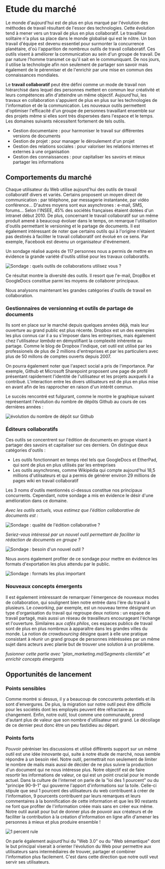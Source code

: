 # Etude du marché 

Le monde d'aujourd'hui est de plus en plus marqué par l'évolution des méthodes de travail résultant de l'essor des technologies. Cette évolution tend à mener vers un travail de plus en plus collaboratif. Le travailleur solitaire n'a plus sa place dans le monde globalisé qui est le nôtre. Un bon travail d'équipe est devenu essentiel pour surmonter la concurrence planétaire, d'où l'apparition de nombreux outils de travail collaboratif. Ces outils visent à améliorer la communication au sein d'un groupe de travail. De par nature l'homme transmet ce qu'il sait en le communiquant. De nos jours, il utilise la technologie afin non seulement de partager son savoir mais également de le pérenniser et de l'enrichir par une mise en commun des connaissances mondiales. 

Le **travail collaboratif** peut être défini comme un mode de travail non hiérarchisé dans lequel des personnes mettent en commun leur créativité et leurs compétences afin d'atteindre un même objectif. Aujourd'hui, les travaux en collaboration s'appuient de plus en plus sur les technologies de l'information et de la communication. Les nouveaux outils permettent d'optimiser l'efficacité d'un groupe de personnes travaillant ensemble sur des projets même si elles sont très dispersées dans l'espace et le temps. Les domaines suivants nécessitent fortement de tels outils.

 * Gestion documentaire : pour harmoniser le travail sur différentes versions de documents
 * Gestion de projet : pour manager le déroulement d'un projet	
 * Gestion des relations sociales : pour valoriser les relations internes et externes à une organisation
 * Gestion des connaissances : pour capitaliser les savoirs et mieux partager les informations

## Comportements du marché

Chaque utilisateur du Web utilise aujourd'hui des outils de travail collaboratif divers et variés. Certains proposent un moyen direct de communication : par téléphone, par messagerie instantanée, par vidéo conférence... D'autres moyens sont eux asynchrones : e-mail, SMS, forums... Selon l'INSEE, 45% des sociétés françaises étaient dotées d'un intranet début 2010. De plus, concernant le travail collaboratif sur un même produit amené à beaucoup évoluer dans le temps, on remarque l'utilisation d'outils permettant le versioning et le partage de documents. Il est également intéressant de noter que certains outils qui à l'origine n'étaient pas destinés à faciliter le travail collaboratif ont évolué en ce sens. Par exemple, Facebook est devenu un organisateur d'événement.

Un sondage réalisé auprès de 117 personnes nous a permis de mettre en évidence la grande variété d'outils utilisé pour les travaux collaboratifs.

![ Sondage : quels outils de collaborations utilisez vous ? ](../../../ressources/sondageOutils.png)

Ce résultat montre la diversité des outils.  Il resort que l'e-mail, DropBox et GoogleDocs constitue parmi les moyens de collaborer principaux. 

Nous analysons maintenant les grandes catégories d'outils de travail en collaboration.

### Gestionnaires de versionning et outils de partage de documents

Ils sont en place sur le marché depuis quelques années déjà, mais leur ouverture au grand public est plus récente. Dropbox est un des exemples les plus connus car il a su s'imposer dans les entreprises, mais également chez l'utilisateur *lambda* en démystifiant la complexité inhérente au partage. Comme le blog de Dropbox l'indique, cet outil est utilisé par les professionels de plus de 2 millions d'entreprises et par les particuliers avec plus de 50 millons de comptes ouverts depuis 2007.

On pourra également noter que l'aspect social a pris de l'importance. Par exemple, Github et Microsoft Sharepoint proposent une page de profil présentant rapidement l'identité de l'utilisateur et les projets auxquels il a contribué. L'interaction entre les divers utilisateurs est de plus en plus mise en avant afin de les rapprocher en raison d'un intérêt commun.

Le succès rencontré est fulgurant, comme le montre le graphique suivant représentant l'évolution du nombre de dépôts Github au cours de ces dernières années :

![ évolution du nombre de dépôt sur Github ](../../ressources/githubEvolutionDepot.png)

### Éditeurs collaboratifs

Ces outils se concentrent sur l'édition de documents en groupe visant à partager des savoirs et capitaliser sur ces derniers. On distingue deux catégories d'outils :

* Les outils fonctionnant en temps réel tels que GoogleDocs et EtherPad, qui sont de plus en plus utilisés par les entreprises
* Les outils asynchrones, comme Wikipédia qui compte aujourd'hui 18,5 millions d'utilisateurs et qui a permis de générer environ 29 millions de pages wiki en travail collaboratif

Les 3 noms d'outils mentionnés ci-dessus constitue nos principaux concurrents. Cependant, notre sondage a mis en évidence le désir d'une amélioration dans ce domaine.

*Avec les outils actuels, vous estimez que l'édition collaborative de documents est :*

![ Sondage : qualité de l'édition collaborative ? ](../../../ressources/sondageOpigionsOutilsActuels.png)

*Seriez-vous intéressé par un nouvel outil permettant de faciliter la rédaction de documents en groupe ?*

![ Sondage : besoin d'un nouvel outil ? ](../../../ressources/sondageBesoins.png)

Nous avons également profiter de ce sondage pour mettre en évidence les formats d'exportation les plus attendu par le public.

![ Sondage : formats les plus important ](../../../ressources/sondageFormats.png)

### Nouveaux concepts émergents

Il est également intéressant de remarquer l'émergence de nouveaux modes de collaboration, qui soulignent bien notre entrée dans l'ère du travail à plusieurs. Le *coworking*, par exemple, est un nouveau terme désignant un type d'organisation du travail qui regroupe deux notions : un espace de travail partagé, mais aussi un réseau de travailleurs encourageant l'échange et l'ouverture. Similaires aux *cafés philos*, ces espaces publics de travail sont de plus en plus nombreux à apparaître dans les grandes villes du monde. La notion de *crowdsourcing* désigne quant à elle une pratique consistant à réunir un grand groupe de personnes intéréssées par un même sujet dans acteurs avec planle but de trouver une solution à un problème.


*fusionner cette partie avec "plan_marketing.md/Segments clientèle" et enrichir concepts émergents*

##  Opportunités de lancement

### Points sensibles 

Comme montré si dessus, il y a beaucoup de conccurents potentiels et ils sont d'envergures. De plus, la migration sur notre outil peut être difficile pour les sociétés dont les employés peuvent être réfractaire au changement. Enfin, notre outil, tout comme une communauté, prend d'autant plus de valeur que son nombre d'utilisateur est grand. Le décollage de ce dernier peut donc être un peu fastidieu au départ.

### Points forts

Pouvoir péréniser les discussions et utilisé différents support sur un même outil est une idée innovante qui, suite à notre étude de marché, nous semble répondre à un besoin réel. Notre outil, permettrait non seulement de limiter le nombre de mails mais aussi de décider de ne plus suivre la production d'un document qui ne nous intéresse plus. Notre objectif est de faire resortir les informations de valeur, ce qui est un point crucial pour le monde actuel. Dans la culture de l'internet on parle de la "loi des 1 pourcent" ou du "principe 90-9-1" qui gouverne l'apport d'informations sur la toile. Celle-ci stipule que seul 1 pourcent des utilisateurs du web contribuent à créer de l'information, 9 pourcents contribuent par leurs remarques et leurs commentaires à la bonnification de cette information et que les 90 restants ne font que profiter de l'information créée mais sans en créer eux même. Notre outil aurait pour but de donner plus de pouvoir aux créateurs et de faciliter la contribution à la création d'information en ligne afin d'amener les personnes à mieux et plus produire ensemble ! 

![ 1 percent rule ](../../ressources/1PercentRule.png)

On parle également aujourd'hui du "Web 3.0" ou du "Web sémantique" dont le but principal viserait à orienter l'évolution du Web pour permettre aux utilisateurs sans intermédiaires de trouver, partager et combiner l'information plus facilement. C'est dans cette direction que notre outil veut servir ses utilisateurs.










